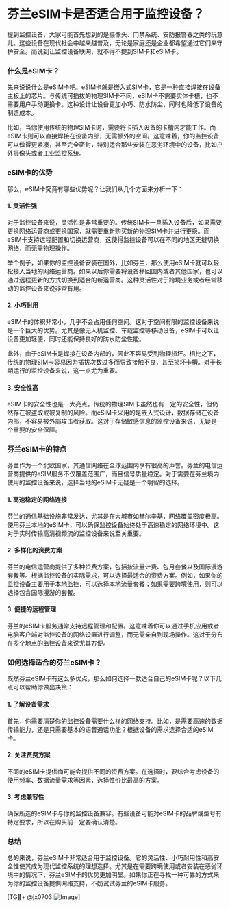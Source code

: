 # 芬兰eSIM卡是否适合用于监控设备？

提到监控设备，大家可能首先想到的是摄像头、门禁系统、安防报警器之类的玩意儿。这些设备在现代社会中越来越普及，无论是家庭还是企业都希望通过它们来守护安全。而说到让监控设备联网，就不得不提到SIM卡和eSIM卡。

### 什么是eSIM卡？

先来说说什么是eSIM卡吧。eSIM卡就是嵌入式SIM卡，它是一种直接焊接在设备主板上的芯片。与传统可插拔的物理SIM卡不同，eSIM卡不需要实体卡槽，也不需要用户手动更换卡。这种设计让设备更加小巧、防水防尘，同时也降低了设备的制造成本。

比如，当你使用传统的物理SIM卡时，需要将卡插入设备的卡槽内才能工作。而eSIM卡则可以直接焊接在设备内部，无需额外的空间。这意味着，你的监控设备可以做得更紧凑，甚至完全密封，特别适合那些安装在恶劣环境中的设备，比如户外摄像头或者工业监控系统。

### eSIM卡的优势

那么，eSIM卡究竟有哪些优势呢？让我们从几个方面来分析一下：

#### 1. 灵活性强

对于监控设备来说，灵活性是非常重要的。传统SIM卡一旦插入设备后，如果需要更换网络运营商或更换国家，就需要重新购买新的物理SIM卡并进行更换。而eSIM卡支持远程配置和切换运营商，这使得监控设备可以在不同的地区无缝切换网络，而无需物理操作。

举个例子，如果你的监控设备安装在国外，比如芬兰，那么使用eSIM卡就可以轻松接入当地的网络运营商。如果以后你需要将设备移回国内或者其他国家，也可以通过远程更新的方式切换到适合的新运营商。这种灵活性对于跨境业务或者经常移动的监控设备来说非常有用。

#### 2. 小巧耐用

eSIM卡的体积非常小，几乎不会占用任何空间。这对于空间有限的监控设备来说是一个巨大的优势。尤其是像无人机监控、车载监控等移动设备，eSIM卡可以让设备更加轻便，同时还能保持良好的防水防尘性能。

此外，由于eSIM卡是焊接在设备内部的，因此不容易受到物理损坏。相比之下，传统的物理SIM卡容易因为插拔次数过多而导致接触不良，甚至损坏卡槽。对于长期运行的监控设备来说，这一点尤为重要。

#### 3. 安全性高

eSIM卡的安全性也是一大亮点。传统的物理SIM卡虽然也有一定的安全性，但仍然存在被盗取或被复制的风险。而eSIM卡采用的是嵌入式设计，数据存储在设备内部，不容易被外部攻击者获取。这对于存储敏感信息的监控设备来说，无疑是一个重要的安全保障。

### 芬兰eSIM卡的特点

芬兰作为一个北欧国家，其通信网络在全球范围内享有很高的声誉。芬兰的电信运营商提供的eSIM服务不仅覆盖范围广，而且信号质量稳定。对于需要在芬兰境内使用的监控设备来说，选择当地的eSIM卡无疑是一个明智的选择。

#### 1. 高速稳定的网络连接

芬兰的通信基础设施非常发达，尤其是在大城市如赫尔辛基，网络覆盖密度极高。使用芬兰本地的eSIM卡，可以确保监控设备始终处于高速稳定的网络环境中。这对于实时传输高清视频流的监控设备来说至关重要。

#### 2. 多样化的资费方案

芬兰的电信运营商提供了多种资费方案，包括按流量计费、包月套餐以及国际漫游套餐等。根据监控设备的实际需求，可以选择最适合的资费方案。例如，如果你的监控设备主要用于本地监控，可以选择本地流量套餐；如果需要跨境使用，则可以选择包含国际漫游的套餐。

#### 3. 便捷的远程管理

芬兰的eSIM卡服务通常支持远程管理和配置。这意味着你可以通过手机应用或者电脑客户端对监控设备的网络设置进行调整，而无需亲自到现场操作。这对于分布在多个地点的监控设备来说尤其方便。

### 如何选择适合的芬兰eSIM卡？

既然芬兰eSIM卡有这么多优点，那么如何选择一款适合自己的eSIM卡呢？以下几点可以帮助你做出决策：

#### 1. 了解设备需求

首先，你需要清楚你的监控设备需要什么样的网络支持。比如，是需要高速的数据传输能力，还是只需要基本的语音通话功能？根据设备的需求选择合适的eSIM卡。

#### 2. 关注资费方案

不同的eSIM卡提供商可能会提供不同的资费方案。在选择时，要综合考虑设备的使用频率、数据流量需求等因素，选择性价比最高的方案。

#### 3. 考虑兼容性

确保所选的eSIM卡与你的监控设备兼容。有些设备可能对eSIM卡的品牌或型号有特定要求，所以在购买前一定要确认清楚。

### 总结

总的来说，芬兰eSIM卡非常适合用于监控设备。它的灵活性、小巧耐用性和高安全性使其成为现代监控系统的理想选择。尤其是在需要跨境使用或者安装在恶劣环境中的情况下，芬兰eSIM卡的优势更加明显。如果你正在寻找一种可靠的方式来为你的监控设备提供网络支持，不妨试试芬兰的eSIM卡服务。

[TG💪+ @jx0703 ![Image](https://github.com/user-attachments/assets/dbca1d08-cadb-493c-b0ec-ad6f7a83f270)]